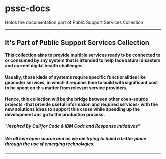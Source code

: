 # pssc-docs
Holds the documentation part of Public Support Services Collection


___

## It's Part of Public Support Services Collection 
#### This collection aims to provide multiple services ready to be connected to or consumed by any system that is intended to help face natural disasters and current digital health challenges.
#### Usually, those kinds of systems require specific functionalities like geocoder services, in which it requires time to build with significant cost to be spent on this matter from relevant service providers.
#### Hence, this collection will be the bridge between other open-source projects -that provide useful information and required services- with the new solutions ideas to support this cause while speeding up the development and go to the production process.
##### *"Inspired By Call for Code & IBM Code and Response Initiatives"*
##### *We all love open source and as we are trying to build a better place through the use of emerging technologies.*

___
